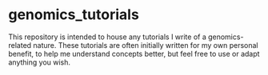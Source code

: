 # genomics_tutorials
This repository is intended to house any tutorials I write of a genomics-related nature. These tutorials are often initially written for my own personal benefit, to help me understand concepts better, but feel free to use or adapt anything you wish.
